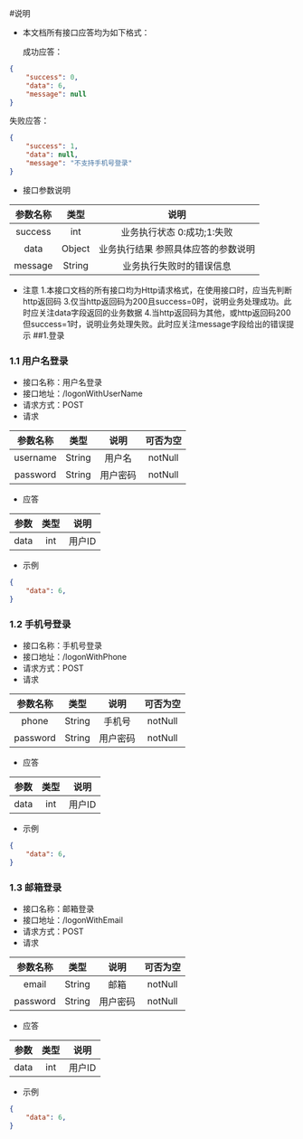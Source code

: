 #说明
+ 本文档所有接口应答均为如下格式：

  

  成功应答：
```json
{
    "success": 0,
    "data": 6,
    "message": null
}
```


  失败应答：

```json
{
    "success": 1,
    "data": null,
    "message": "不支持手机号登录"
}
```
+ 接口参数说明

参数名称|类型|说明
:---:|:---:|:---:
success|int|业务执行状态 0:成功;1:失败
data|Object|业务执行结果 参照具体应答的参数说明
message|String|业务执行失败时的错误信息

+ 注意
	1.本接口文档的所有接口均为Http请求格式，在使用接口时，应当先判断http返回码
	3.仅当http返回码为200且success=0时，说明业务处理成功。此时应关注data字段返回的业务数据
	4.当http返回码为其他，或http返回码200但success=1时，说明业务处理失败。此时应关注message字段给出的错误提示
##1.登录
### 1.1 用户名登录
+ 接口名称：用户名登录
+ 接口地址：/logonWithUserName
+ 请求方式：POST
+ 请求

参数名称|类型|说明|可否为空
:---:|:---:|:---:|:---:
username|String|用户名|notNull
password|String|用户密码|notNull

+ 应答

参数|类型|说明
:---:|:---:|:---:
data|int|用户ID

+ 示例
```json
{
    "data": 6,
}
```
### 1.2 手机号登录
+ 接口名称：手机号登录
+ 接口地址：/logonWithPhone
+ 请求方式：POST
+ 请求

参数名称|类型|说明|可否为空
:---:|:---:|:---:|:---:
phone|String|手机号|notNull
password|String|用户密码|notNull

+ 应答

参数|类型|说明
:---:|:---:|:---:
data|int|用户ID

+ 示例
```json
{
    "data": 6,
}
```
### 1.3 邮箱登录
+ 接口名称：邮箱登录
+ 接口地址：/logonWithEmail
+ 请求方式：POST
+ 请求

参数名称|类型|说明|可否为空
:---:|:---:|:---:|:---:
email|String|邮箱|notNull
password|String|用户密码|notNull

+ 应答

参数|类型|说明
:---:|:---:|:---:
data|int|用户ID

+ 示例
```json
{
    "data": 6,
}
```